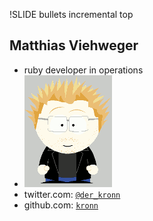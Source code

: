 !SLIDE bullets incremental top

## Matthias Viehweger
* ruby developer in operations
* ![kronn's gravatar](kronn-gravatar-small.png)
* twitter.com: <a href="http://twitter.com/der_kronn">`@der_kronn`</a>
* github.com: <a href="http://github.com/kronn">`kronn`</a>
